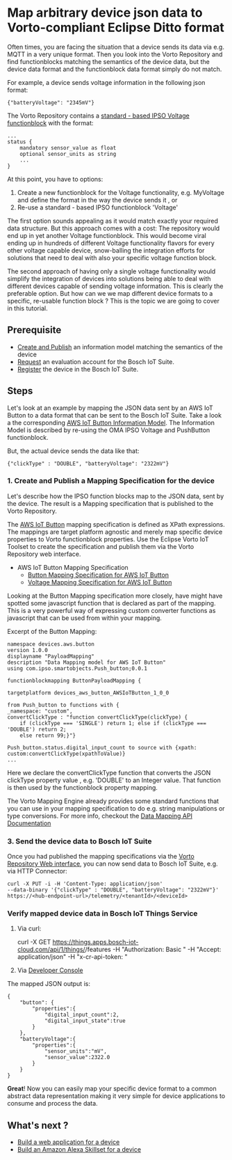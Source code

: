 # Map arbitrary device json data to Vorto-compliant Eclipse Ditto format

Often times, you are facing the situation that a device sends its data via e.g. MQTT in a very unique format. Then you look into the Vorto Repository and find functionblocks matching the semantics of the device data, but the device data format and the functionblock data format simply do not match.

For example, a device sends voltage information in the following json format:
	
	{"batteryVoltage": "2345mV"}

The Vorto Repository contains a [standard - based IPSO Voltage functionblock](http://vorto.eclipse.org/#/details/com.ipso.smartobjects/Voltage/0.0.1) with the format:

	...
	status {
		mandatory sensor_value as float
		optional sensor_units as string
		...
	}

At this point, you have to options:

1. Create a new functionblock for the Voltage functionality, e.g. MyVoltage and define the format in the way the device sends it , or
2. Re-use a standard - based IPSO functionblock 'Voltage' 

The first option sounds appealing as it would match exactly your required data structure. But this approach comes with a cost: The repository would end up in yet another Voltage functionblock. This would become viral ending up in hundreds of different Voltage functionality flavors for every other voltage capable device, snow-balling the integration efforts for solutions that need to deal with also your specific voltage function block.

The second approach of having only a single voltage functionality would simplify the integration of devices into solutions being able to deal with different devices capable of sending voltage information. This is clearly the preferable option. But how can we we map different device formats to a specific, re-usable function block ? This is the topic we are going to cover in this tutorial.  
	

## Prerequisite

- [Create and Publish](tutorial-create_and_publish_with_web_editor.md) an information model matching the semantics of the device 
- [Request](https://www.bosch-iot-suite.com/) an evaluation account for the Bosch IoT Suite.  
- [Register](tutorial_register_device.md) the device in the Bosch IoT Suite.

## Steps

Let's look at an example by mapping the JSON data sent by an AWS IoT Button to a data format that can be sent to the Bosch IoT Suite. Take a look a the corresponding [AWS IoT Button Information Model](http://vorto.eclipse.org/#/details/devices.aws.button/AWSIoTButton/1.0.0). The Information Model is described by re-using the OMA IPSO Voltage and PushButton functionblock. 

But, the actual device sends the data like that:

	{"clickType" : "DOUBLE", "batteryVoltage": "2322mV"} 



### 1. Create and Publish a Mapping Specification for the device

Let's describe how the IPSO function blocks map to the JSON data, sent by the device. The result is a Mapping specification that is published to the Vorto Repository.

The [AWS IoT Button](http://vorto.eclipse.org/#/details/devices.aws.button/AWSIoTButton/1.0.0) mapping specification is defined as XPath expressions. The mappings are target platform agnostic and merely map specific device properties to Vorto functionblock properties.
Use the Eclipse Vorto IoT Toolset to create the specification and publish them via the Vorto Repository web interface.

- AWS IoT Button Mapping Specification
	- [Button Mapping Specification for AWS IoT Button](http://vorto.eclipse.org/#/details/devices.aws.button/ButtonPayloadMapping/1.0.0)
	- [Voltage Mapping Specification for AWS IoT Button](http://vorto.eclipse.org/#/details/devices.aws.button/PayloadVoltageMapping/1.0.0)

Looking at the Button Mapping specification more closely, have might have spotted some javascript function that is declared as part of the mapping. This is a very powerful way of expressing custom converter functions as javascript that can be used from within your mapping. 

Excerpt of the Button Mapping:

	namespace devices.aws.button
	version 1.0.0
	displayname "PayloadMapping"
	description "Data Mapping model for AWS IoT Button"
	using com.ipso.smartobjects.Push_button;0.0.1

	functionblockmapping ButtonPayloadMapping {

	targetplatform devices_aws_button_AWSIoTButton_1_0_0
 
	from Push_button to functions with { 
	_namespace: "custom", 
	convertClickType : "function convertClickType(clickType) {
		if (clickType === 'SINGLE') return 1; else if (clickType === 'DOUBLE') return 2; 
		else return 99;}"}

	Push_button.status.digital_input_count to source with {xpath: custom:convertClickType(xpathToValue)}
	...


Here we declare the convertClickType function that converts the JSON clickType property value , e.g. 'DOUBLE' to an Integer value. That function is then used by the functionblock property mapping. 

The Vorto Mapping Engine already provides some standard functions that you can use in your mapping specification to do e.g. string manipulations or type conversions. For more info, checkout the [Data Mapping API Documentation](../server/repo/repository-mapping/Readme.md) 

### 3. Send the device data to Bosch IoT Suite

Once you had published the mapping specifications via the [Vorto Repository Web interface](http://vorto.eclipse.org), you can now send data to Bosch IoT Suite, e.g. via HTTP Connector:

	curl -X PUT -i -H 'Content-Type: application/json' 
	--data-binary '{"clickType" : "DOUBLE", "batteryVoltage": "2322mV"}' 
	https://<hub-endpoint-url>/telemetry/<tenantId>/<deviceId>

### Verify mapped device data in Bosch IoT Things Service

1. Via curl:

	curl -X GET https://things.apps.bosch-iot-cloud.com/api/1/things/<thingId>/features
		-H "Authorization: Basic <credentialsBase64>" 
		-H "Accept: application/json" 
		-H "x-cr-api-token: <thingsApiToken>"

2. Via [Developer Console](https://console.bosch-iot-suite.com)

The mapped JSON output is: 

	{
		"button": { 
			"properties":{ 
				"digital_input_count":2,
				"digital_input_state":true
			}
		},
		"batteryVoltage":{
			"properties":{
				"sensor_units":"mV",
				"sensor_value":2322.0
		 	}
		}
	}

**Great**! Now you can easily map your specific device format to a common abstract data representation making it very simple for device applications to consume and process the data.

## What's next ? 

- [Build a web application for a device](tutorial_create_webapp_dashboard.md)
- [Build an Amazon Alexa Skillset for a device](tutorial_voicecontrol_alexa.md)
